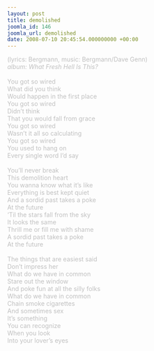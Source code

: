 ```yaml
---
layout: post
title: demolished
joomla_id: 146
joomla_url: demolished
date: 2008-07-10 20:45:54.000000000 +00:00
---
```

<span style="color: #c0c0c0">(lyrics: Bergmann, music: Bergmann/Dave Genn)<br />
<i>album: What Fresh Hell Is This?</i><br />
<br />
You got so wired<br />
What did you think<br />
Would happen in the first place<br />
You got so wired<br />
Didn&rsquo;t think<br />
That you would fall from grace<br />
You got so wired<br />
Wasn&rsquo;t it all so calculating<br />
You got so wired<br />
You used to hang on<br />
Every single word I&rsquo;d say<br />
<br />
You&rsquo;ll never break<br />
This demolition heart<br />
You wanna know what it&rsquo;s like<br />
Everything is best kept quiet<br />
And a sordid past takes a poke<br />
At the future<br />
&lsquo;Til the stars fall from the sky<br />
It looks the same<br />
Thrill me or fill me with shame<br />
A sordid past takes a poke<br />
At the future<br />
<br />
The things that are easiest said<br />
Don&rsquo;t impress her<br />
What do we have in common<br />
Stare out the window<br />
And poke fun at all the silly folks<br />
What do we have in common<br />
Chain smoke cigarettes<br />
And sometimes sex<br />
It&rsquo;s something <br />
You can recognize<br />
When you look<br />
Into your lover&rsquo;s eyes<br />
</span>
<br />
